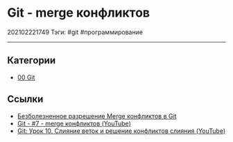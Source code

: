 # Git - merge конфликтов

202102221749
Тэги: #git #программирование 
___

## Категории

- [00 Git](00%20Git.md)

## Ссылки

- [Безболезненное разрешение Merge конфликтов в Git](%D0%91%D0%B5%D0%B7%D0%B1%D0%BE%D0%BB%D0%B5%D0%B7%D0%BD%D0%B5%D0%BD%D0%BD%D0%BE%D0%B5%20%D1%80%D0%B0%D0%B7%D1%80%D0%B5%D1%88%D0%B5%D0%BD%D0%B8%D0%B5%20Merge%20%D0%BA%D0%BE%D0%BD%D1%84%D0%BB%D0%B8%D0%BA%D1%82%D0%BE%D0%B2%20%D0%B2%20Git.md)
- [Git - #7 - merge конфликтов (YouTube)](https://youtu.be/sMLazIg9xIY)
- [Git: Урок 10. Слияние веток и решение конфликтов слияния (YouTube)](https://youtu.be/Fq9gDH_u2no)